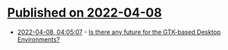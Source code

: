 # [Published on 2022-04-08](index.md)

* [2022-04-08, 04:05:07](https://news.ycombinator.com/item?id=30953218) - [Is there any future for the GTK-based Desktop Environments?](https://ludditus.com/2021/05/30/is-there-any-future-for-the-gtk-based-desktop-environments/)
